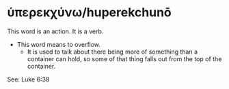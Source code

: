# ὑπερεκχύνω/huperekchunō
This word is an action. It is a verb.

* This word means to overflow.
    * It is used to talk about there being more of something than a container can hold, so some of that thing falls out from the top of the container.

See: Luke 6:38
